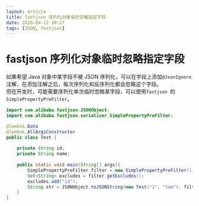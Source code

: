 ```yaml
---
layout: article
title: fastjson 序列化对象临时忽略指定字段
date: 2020-04-12 10:27
tags: [JSON, fastjson]
---
```


# fastjson 序列化对象临时忽略指定字段

如果希望 Java 对象中某字段不被 JSON 
序列化，可以在字段上添加`@JsonIgnore`注解，在添加注解之后，每次序列化和反序列化都会忽略这个字段。  
但在开发时，可能需要序列化单次临时忽略某字段，可以使用`fastjson
`的`SimplePropertyPreFilter`。

```java
import com.alibaba.fastjson.JSONObject;
import com.alibaba.fastjson.serializer.SimplePropertyPreFilter;

@lombok.Data
@lombok.AllArgsConstructor
public class Test {
    
    private String id;
    private String name;
    
    public static void main(String[] args){
        SimplePropertyPreFilter filter = new SimplePropertyPreFilter();
        Set<String> excludes = filter.getExcludes();
        excludes.add("id");
        String str = JSONObject.toJSONString(new Test("1", "tom"), filter);
    }
}
```